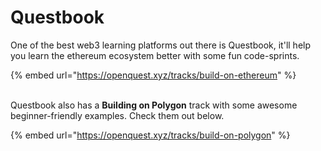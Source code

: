 # Questbook

One of the best web3 learning platforms out there is Questbook, it'll help you learn the ethereum ecosystem better with some fun code-sprints.

{% embed url="https://openquest.xyz/tracks/build-on-ethereum" %}

\
Questbook also has a **Building on Polygon** track with some awesome beginner-friendly examples. Check them out below.

{% embed url="https://openquest.xyz/tracks/build-on-polygon" %}
